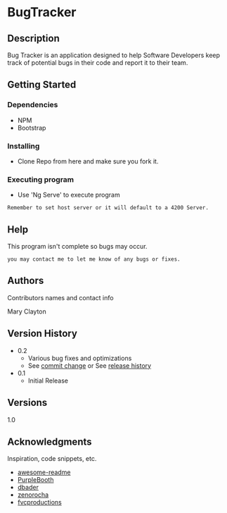 # BugTracker

## Description

Bug Tracker is an application designed to help Software Developers keep track of potential bugs in their code and report it to their team.

## Getting Started

### Dependencies

* NPM
* Bootstrap

### Installing

* Clone Repo from here and make sure you fork it.

### Executing program

* Use 'Ng Serve' to execute program
```    
Remember to set host server or it will default to a 4200 Server.

```

## Help

This program isn't complete so bugs may occur.
```
you may contact me to let me know of any bugs or fixes.
```

## Authors

Contributors names and contact info

Mary Clayton 

## Version History

* 0.2
    * Various bug fixes and optimizations
    * See [commit change]() or See [release history]()
* 0.1
    * Initial Release

## Versions
1.0

## Acknowledgments

Inspiration, code snippets, etc.
* [awesome-readme](https://github.com/matiassingers/awesome-readme)
* [PurpleBooth](https://gist.github.com/PurpleBooth/109311bb0361f32d87a2)
* [dbader](https://github.com/dbader/readme-template)
* [zenorocha](https://gist.github.com/zenorocha/4526327)
* [fvcproductions](https://gist.github.com/fvcproductions/1bfc2d4aecb01a834b46)
